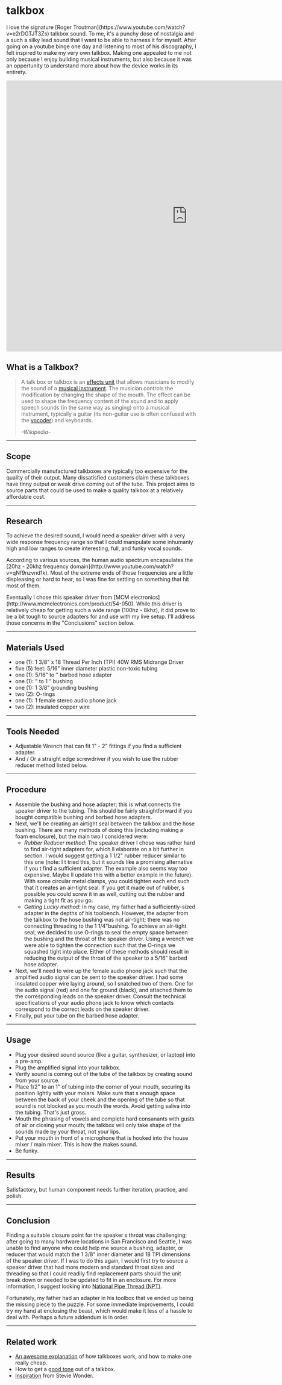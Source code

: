 # talkbox

<p>I love the signature [Roger Troutman](https://www.youtube.com/watch?v=e2rDGTJT3Zs) talkbox sound.  To me, it's a punchy dose of nostalgia and a such a silky lead sound that I want to be able to harness it for myself.  After going on a youtube binge one day and listening to most of his discography, I felt inspired to make my very own talkbox.  Making one appealed to me not only because I enjoy building musical instruments, but also because it was an oppertunity to understand more about how the device works in its entirety.</p>

<iframe width="960" height="720" src="https://www.youtube.com/embed/e2rDGTJT3Zs" frameborder="0" allowfullscreen></iframe>

## What is a Talkbox?

> A talk box or talkbox is an [effects unit](http://en.wikipedia.org/wiki/Effects_unit) that allows musicians to modify the sound of a [musical instrument](http://en.wikipedia.org/wiki/Musical_instrument). The musician controls the modification by changing the shape of the mouth. The effect can be used to shape the frequency content of the sound and to apply speech sounds (in the same way as singing) onto a musical instrument, typically a guitar (its non-guitar use is often confused with the [vocoder](http://en.wikipedia.org/wiki/Vocoder)) and keyboards.
>
> *-Wikipedia-*

---

## Scope

<p>Commercially manufactured talkboxes are typically too expensive for the quality of their output.  Many dissatisfied customers claim these talkboxes have tinny output or weak drive coming out of the tube.  This project aims to source parts that could be used to make a quality talkbox at a relatively affordable cost.</p>

---

## Research
<p> To achieve the desired sound, I would need a speaker driver with a very wide response frequency range so that I could manipulate some inhumanly high and low ranges to create interesting, full, and funky vocal sounds.</p>

<p>According to various sources, the human audio spectrum encapsulates the [20hz - 20khz frequency domain](http://www.youtube.com/watch?v=qNf9nzvnd1k).  Most of the extreme ends of those frequencies are a little displeasing or hard to hear, so I was fine for settling on something that hit most of them.</p>

<p>Eventually I chose this speaker driver from [MCM electronics](http://www.mcmelectronics.com/product/54-050).  While this driver is relatively cheap for getting such a wide range (100hz - 8khz), it did prove to be a bit tough to source adapters for and use with my live setup.  I'll address those concerns in the "Conclusions" section below.</p>

---

## Materials Used
- one  (1): 1 3/8" x 18 Thread Per Inch (TPI) 40W RMS Midrange Driver
- five (5) feet: 5/16" inner diameter plastic non-toxic tubing
- one  (1): 5/16" to " barbed hose adapter
- one  (1): " to 1 " bushing
- one  (1): 1 3/8" grounding bushing
- two  (2): O-rings
- one  (1): 1 female stereo audio phone jack
- two  (2): insulated copper wire

---

## Tools Needed
- Adjustable Wrench that can fit 1" - 2" fittings if you find a sufficient adapter.
- And / Or a straight edge screwdriver if you wish to use the rubber reducer method listed below.

---

## Procedure
- Assemble the bushing and hose adapter; this is what connects the speaker driver to the tubing.  This should be fairly straightforward if you bought compatible bushing and barbed hose adapters.
- Next, we'll be creating an airtight seal between the talkbox and the hose bushing.  There are many methods of doing this (including making a foam enclosure), but the main two I considered were:
  - *Rubber Reducer method*: The speaker driver I chose was rather hard to find air-tight adapters for, which ll elaborate on a bit further in  section.  I would suggest getting a 1 1/2" rubber reducer similar to this one (note: I t tried this, but it sounds like a promising alternative if you t find a sufficient adapter.  The example also seems way too expensive.  Maybe ll update this with a better example in the future). With some circular metal clamps, you could tighten each end such that it creates an air-tight seal.  If you get it made out of rubber, s possible you could screw it in as well, cutting out the rubber and making a tight fit as you go.
  - *Getting Lucky method*: In my case, my father had a sufficiently-sized adapter in the depths of his toolbench.  However, the adapter from the talkbox to the hose bushing was not air-tight; there was no connecting threading to the 1 1/4"bushing.  To achieve an air-tight seal, we decided to use O-rings to seal the empty space between the bushing and the throat of the speaker driver.  Using a wrench we were able to tighten the connection such that the O-rings we squashed tight into place.
  Either of these methods should result in reducing the output of the throat of the speaker to a 5/16" barbed hose adapter.
- Next, we'll need to wire up the female audio phone jack such that the amplified audio signal can be sent to the speaker driver.  I had some insulated copper wire laying around, so I snatched two of them.  One for the audio signal (red) and one for ground (black), and attached them to the corresponding leads on the speaker driver.  Consult the technical specifications of your audio phone jack to know which contacts correspond to the correct leads on the speaker driver.
- Finally, put your tube on the barbed hose adapter.

---

## Usage
- Plug your desired sound source (like a guitar, synthesizer, or laptop) into a pre-amp.
- Plug the amplified signal into your talkbox.
- Verify sound is coming out of the tube of the talkbox by creating sound from your source.
- Place 1/2" to an 1" of tubing into the corner of your mouth, securing its position lightly with your molars.  Make sure that s enough space between the back of your cheek and the opening of the tube so that sound is not blocked as you mouth the words.  Avoid getting saliva into the tubing.  That's just gross.
- Mouth the phrasing of vowels and complete hard consanants with gusts of air or closing your mouth; the talkbox will only take shape of the sounds made by your throat, not your lips.
- Put your mouth in front of a microphone that is hooked into the house mixer / main mixer.  This is how the makes sound.
- Be funky.

---

## Results
Satisfactory, but human component needs further iteration, practice, and polish.

---

## Conclusion
Finding a suitable closure point for the speaker s throat was challenging; after going to many hardware locations in San Francisco and Seattle, I was unable to find anyone who could help me source a bushing, adapter, or reducer that would match the 1 3/8" inner diameter and 18 TPI dimensions of the speaker driver.  If I was to do this again, I would first try to source a speaker driver that had more modern and standard throat sizes and threading so that I could readily find replacement parts should the unit break down or needed to be updated to fit in an enclosure.  For more information, I suggest looking into [National Pipe Thread (NPT)](http://en.wikipedia.org/wiki/National_pipe_thread).

Fortunately, my father had an adapter in his toolbox that ve ended up being the missing piece to the puzzle.
For some immediate improvements, I could try my hand at enclosing the beast, which would make it less of a hassle to deal with.  Perhaps a future addendum is in order.

---

## Related work
- [An awesome explanation](http://www.youtube.com/watch?v=qqIqxM-BNp0) of how talkboxes work, and how to make one really cheap.
- How to get a [good tone](http://www.youtube.com/watch?v=fE4skh9kg40) out of a talkbox.
- [Inspiration](http://www.youtube.com/watch?v=ARkcpUuqIW4) from Stevie Wonder.